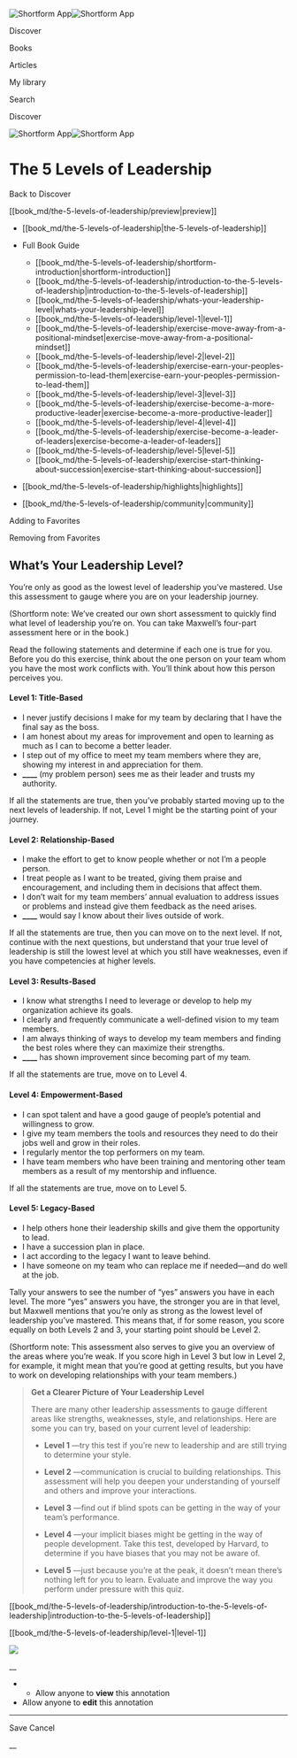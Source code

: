 ![Shortform App](/img/logo.36a2399e.svg)![Shortform App](/img/logo-dark.70c1b072.svg)

Discover

Books

Articles

My library

Search

Discover

![Shortform App](/img/logo.36a2399e.svg)![Shortform App](/img/logo-dark.70c1b072.svg)

# The 5 Levels of Leadership

Back to Discover

[[book_md/the-5-levels-of-leadership/preview|preview]]

  * [[book_md/the-5-levels-of-leadership|the-5-levels-of-leadership]]
  * Full Book Guide

    * [[book_md/the-5-levels-of-leadership/shortform-introduction|shortform-introduction]]
    * [[book_md/the-5-levels-of-leadership/introduction-to-the-5-levels-of-leadership|introduction-to-the-5-levels-of-leadership]]
    * [[book_md/the-5-levels-of-leadership/whats-your-leadership-level|whats-your-leadership-level]]
    * [[book_md/the-5-levels-of-leadership/level-1|level-1]]
    * [[book_md/the-5-levels-of-leadership/exercise-move-away-from-a-positional-mindset|exercise-move-away-from-a-positional-mindset]]
    * [[book_md/the-5-levels-of-leadership/level-2|level-2]]
    * [[book_md/the-5-levels-of-leadership/exercise-earn-your-peoples-permission-to-lead-them|exercise-earn-your-peoples-permission-to-lead-them]]
    * [[book_md/the-5-levels-of-leadership/level-3|level-3]]
    * [[book_md/the-5-levels-of-leadership/exercise-become-a-more-productive-leader|exercise-become-a-more-productive-leader]]
    * [[book_md/the-5-levels-of-leadership/level-4|level-4]]
    * [[book_md/the-5-levels-of-leadership/exercise-become-a-leader-of-leaders|exercise-become-a-leader-of-leaders]]
    * [[book_md/the-5-levels-of-leadership/level-5|level-5]]
    * [[book_md/the-5-levels-of-leadership/exercise-start-thinking-about-succession|exercise-start-thinking-about-succession]]
  * [[book_md/the-5-levels-of-leadership/highlights|highlights]]
  * [[book_md/the-5-levels-of-leadership/community|community]]



Adding to Favorites 

Removing from Favorites 

## What’s Your Leadership Level?

You’re only as good as the lowest level of leadership you’ve mastered. Use this assessment to gauge where you are on your leadership journey.

(Shortform note: We’ve created our own short assessment to quickly find what level of leadership you’re on. You can take Maxwell’s four-part assessment here or in the book.)

Read the following statements and determine if each one is true for you. Before you do this exercise, think about the one person on your team whom you have the most work conflicts with. You’ll think about how this person perceives you.

#### Level 1: Title-Based

  * I never justify decisions I make for my team by declaring that I have the final say as the boss.
  * I am honest about my areas for improvement and open to learning as much as I can to become a better leader.
  * I step out of my office to meet my team members where they are, showing my interest in and appreciation for them.
  * ****____**** (my problem person) sees me as their leader and trusts my authority.



If all the statements are true, then you’ve probably started moving up to the next levels of leadership. If not, Level 1 might be the starting point of your journey.

#### Level 2: Relationship-Based

  * I make the effort to get to know people whether or not I’m a people person.
  * I treat people as I want to be treated, giving them praise and encouragement, and including them in decisions that affect them.
  * I don’t wait for my team members’ annual evaluation to address issues or problems and instead give them feedback as the need arises.
  * ****____**** would say I know about their lives outside of work.



If all the statements are true, then you can move on to the next level. If not, continue with the next questions, but understand that your true level of leadership is still the lowest level at which you still have weaknesses, even if you have competencies at higher levels.

#### Level 3: Results-Based

  * I know what strengths I need to leverage or develop to help my organization achieve its goals.
  * I clearly and frequently communicate a well-defined vision to my team members.
  * I am always thinking of ways to develop my team members and finding the best roles where they can maximize their strengths.
  * ****____**** has shown improvement since becoming part of my team.



If all the statements are true, move on to Level 4.

#### Level 4: Empowerment-Based

  * I can spot talent and have a good gauge of people’s potential and willingness to grow.
  * I give my team members the tools and resources they need to do their jobs well and grow in their roles.
  * I regularly mentor the top performers on my team.
  * I have team members who have been training and mentoring other team members as a result of my mentorship and influence. 



If all the statements are true, move on to Level 5.

#### Level 5: Legacy-Based

  * I help others hone their leadership skills and give them the opportunity to lead.
  * I have a succession plan in place.
  * I act according to the legacy I want to leave behind.
  * I have someone on my team who can replace me if needed—and do well at the job.



Tally your answers to see the number of “yes” answers you have in each level. The more “yes” answers you have, the stronger you are in that level, but Maxwell mentions that you’re only as strong as the lowest level of leadership you’ve mastered. This means that, if for some reason, you score equally on both Levels 2 and 3, your starting point should be Level 2.

(Shortform note: This assessment also serves to give you an overview of the areas where you’re weak. If you score high in Level 3 but low in Level 2, for example, it might mean that you’re good at getting results, but you have to work on developing relationships with your team members.)

> **Get a Clearer Picture of Your Leadership Level**
> 
> There are many other leadership assessments to gauge different areas like strengths, weaknesses, style, and relationships. Here are some you can try, based on your current level of leadership:
> 
>   * **Level 1** —try this test if you’re new to leadership and are still trying to determine your style.
> 
>   * **Level 2** —communication is crucial to building relationships. This assessment will help you deepen your understanding of yourself and others and improve your interactions.
> 
>   * **Level 3** —find out if blind spots can be getting in the way of your team’s performance.
> 
>   * **Level 4** —your implicit biases might be getting in the way of people development. Take this test, developed by Harvard, to determine if you have biases that you may not be aware of.
> 
>   * **Level 5** —just because you’re at the peak, it doesn’t mean there’s nothing left for you to learn. Evaluate and improve the way you perform under pressure with this quiz.
> 
> 


[[book_md/the-5-levels-of-leadership/introduction-to-the-5-levels-of-leadership|introduction-to-the-5-levels-of-leadership]]

[[book_md/the-5-levels-of-leadership/level-1|level-1]]

![](https://bat.bing.com/action/0?ti=56018282&Ver=2&mid=64071bec-42e6-490b-b8fb-6c1a9ef96641&sid=1711133063fa11eebdec89a8b8ae3bbc&vid=171147a063fa11eea7440fcfeb230d96&vids=0&msclkid=N&pi=0&lg=en-US&sw=800&sh=600&sc=24&nwd=1&tl=Shortform%20%7C%20Book&p=https%3A%2F%2Fwww.shortform.com%2Fapp%2Fbook%2Fthe-5-levels-of-leadership%2Fwhats-your-leadership-level&r=&lt=299&evt=pageLoad&sv=1&rn=259277)

__

  *   * Allow anyone to **view** this annotation
  * Allow anyone to **edit** this annotation



* * *

Save Cancel

__



